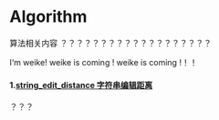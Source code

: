 # Algorithm
算法相关内容
？？？？？？？？？？？？？？？？？？？

I‘m weike!
weike is coming !
weike is coming !！！
#### 1.[string\_edit_distance 字符串编辑距离](https://github.com/NewGreatTeam/Algorithm/blob/master/string_edit_distance.md)   ####
？？？
